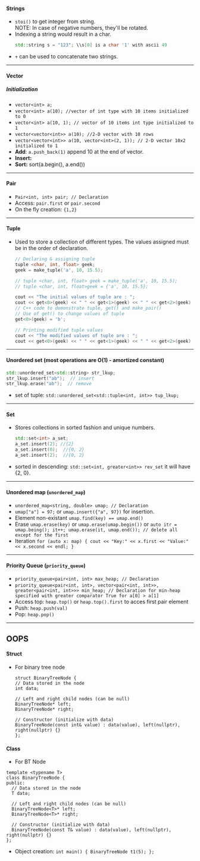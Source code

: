 #### Strings
- `stoi()` to get integer from string. \
  NOTE: In case of negative numbers, they'll be rotated.
- Indexing a string would result in a char.
  ```cpp
  std::string s = "123"; \\s[0] is a char '1' with ascii 49
  ```
- `+` can be used to concatenate two strings.
---
#### Vector
  ##### Initialization
  - `vector<int> a;`
  - `vector<int> a(10); //vector of int type with 10 items initialized to 0`
  - `vector<int> a(10, 1); // vector of 10 items int type initialized to 1`
  - `vector<vector<int>> a(10); //2-D vector with 10 rows`
  - `vector<vector<int>> a(10, vector<int>(2, 1)); // 2-D vector 10x2 initialized to 1`
- **Add**: `a.push_back(1)` append 10 at the end of vector.
- **Insert:**
- **Sort:** sort(a.begin(), a.end())
---
#### Pair
- `Pair<int, int> pair; // Declaration`
- Access: `pair.first` or `pair.second`
- On the fly creation: `{1,2}`
---
#### Tuple
- Used to store a collection of different types. The values assigned must be in the order of declaration.
  ```cpp
  // Declaring & assigning tuple
  tuple <char, int, float> geek;
  geek = make_tuple('a', 10, 15.5);
  
  // tuple <char, int, float> geek = make_tuple('a', 10, 15.5);
  // tuple <char, int, float>geek = {'a', 10, 15.5};

  cout << "The initial values of tuple are : ";
  cout << get<0>(geek) << " " << get<1>(geek) << " " << get<2>(geek) << endl;
  // C++ code to demonstrate tuple, get() and make_pair()
  // Use of get() to change values of tuple
  get<0>(geek) = 'b';
  
  // Printing modified tuple values
  cout << "The modified values of tuple are : ";
  cout << get<0>(geek) << " " << get<1>(geek) << " " << get<2>(geek) << endl;
  ```
---
#### Unordered set (most operations are O(1) - amortized constant)
  ```cpp
  std::unordered_set<std::string> str_lkup;
  str_lkup.insert("ab");  // insert
  str_lkup.erase("ab");  // remove
  ```
  - set of tuple: `std::unordered_set<std::tuple<int, int>> tup_lkup;`
---
#### Set
- Stores collections in sorted fashion and unique numbers.
  ```cpp
  std::set<int> a_set;
  a_set.insert(2); //{2}
  a_set.insert(0);  //{0, 2}
  a_set.insert(2);  //{0, 2}
  ```
- sorted in descending: `std::set<int, greater<int>> rev_set` it will have {2, 0}.
---
#### Unordered map (`unordered_map`)
- `unordered_map<string, double> umap; // Declaration`
- `umap["a"] = 97;` or `umap.insert({"a", 97})` for insertion.
- Element non-existant `umap.find(key) == umap.end()`
- Erase `umap.erase(key)` or `umap.erase(umap.begin())` or `auto itr = umap.being(); it++; umap.erase(it, umap.end()); // delete all except for the first`
- Iteration `for (auto x: map) { cout << "Key:" << x.first << "Value:" << x.second << endl; }`
---
#### Priority Queue (`priority_queue`)
- `priority_queue<pair<int, int> max_heap; // Declaration`
- `priority_queue<pair<int, int>, vector<pair<int, int>>, greater<pair<int, int>>> min_heap; // Declaration for min-heap specified with greater comparator True for a[0] > a[1]`
- Access top: `heap.top()` or `heap.top().first` to acces first pair element
- Push: `heap.push(val)`
- Pop: `heap.pop()`
---
## OOPS
#### Struct
- For binary tree node
  ```
  struct BinaryTreeNode {
  // Data stored in the node
  int data;

  // Left and right child nodes (can be null)
  BinaryTreeNode* left;
  BinaryTreeNode* right;

  // Constructor (initialize with data)
  BinaryTreeNode(const int& value) : data(value), left(nullptr), right(nullptr) {}
  };
  ```
#### Class
- For BT Node
```
template <typename T>
class BinaryTreeNode {
public:
  // Data stored in the node
  T data;

  // Left and right child nodes (can be null)
  BinaryTreeNode<T>* left;
  BinaryTreeNode<T>* right;

  // Constructor (initialize with data)
  BinaryTreeNode(const T& value) : data(value), left(nullptr), right(nullptr) {}
};
```
- Object creation: `int main() { BinaryTreeNode t1(5); };`

